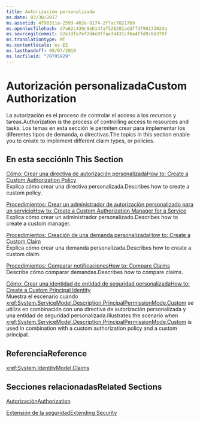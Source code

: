 ```yaml
---
title: Autorización personalizada
ms.date: 03/30/2017
ms.assetid: 4f90311a-2593-462e-9174-2f7ac78217b9
ms.openlocfilehash: d7a62c439c9eb14faf528281addffdf9017302da
ms.sourcegitcommit: d2e1dfa7ef2d4e9ffae3d431cf6a4ffd9c8d378f
ms.translationtype: MT
ms.contentlocale: es-ES
ms.lasthandoff: 09/07/2019
ms.locfileid: "70795929"
---
```

# <a name="custom-authorization"></a><span data-ttu-id="c9ea3-102">Autorización personalizada</span><span class="sxs-lookup"><span data-stu-id="c9ea3-102">Custom Authorization</span></span>
<span data-ttu-id="c9ea3-103">La autorización es el proceso de controlar el acceso a los recursos y tareas.</span><span class="sxs-lookup"><span data-stu-id="c9ea3-103">Authorization is the process of controlling access to resources and tasks.</span></span> <span data-ttu-id="c9ea3-104">Los temas en esta sección le permiten crear para implementar los diferentes tipos de demanda, o directivas.</span><span class="sxs-lookup"><span data-stu-id="c9ea3-104">The topics in this section enable you to create to implement different claim types, or policies.</span></span>  
  
## <a name="in-this-section"></a><span data-ttu-id="c9ea3-105">En esta sección</span><span class="sxs-lookup"><span data-stu-id="c9ea3-105">In This Section</span></span>  
 [<span data-ttu-id="c9ea3-106">Cómo: Crear una directiva de autorización personalizada</span><span class="sxs-lookup"><span data-stu-id="c9ea3-106">How to: Create a Custom Authorization Policy</span></span>](how-to-create-a-custom-authorization-policy.md)  
 <span data-ttu-id="c9ea3-107">Explica cómo crear una directiva personalizada.</span><span class="sxs-lookup"><span data-stu-id="c9ea3-107">Describes how to create a custom policy.</span></span>  
  
 [<span data-ttu-id="c9ea3-108">Procedimientos: Crear un administrador de autorización personalizado para un servicio</span><span class="sxs-lookup"><span data-stu-id="c9ea3-108">How to: Create a Custom Authorization Manager for a Service</span></span>](how-to-create-a-custom-authorization-manager-for-a-service.md)  
 <span data-ttu-id="c9ea3-109">Explica cómo crear un administrador personalizado.</span><span class="sxs-lookup"><span data-stu-id="c9ea3-109">Describes how to create a custom manager.</span></span>  
  
 [<span data-ttu-id="c9ea3-110">Procedimientos: Creación de una demanda personalizada</span><span class="sxs-lookup"><span data-stu-id="c9ea3-110">How to: Create a Custom Claim</span></span>](how-to-create-a-custom-claim.md)  
 <span data-ttu-id="c9ea3-111">Explica cómo crear una demanda personalizada.</span><span class="sxs-lookup"><span data-stu-id="c9ea3-111">Describes how to create a custom claim.</span></span>  
  
 [<span data-ttu-id="c9ea3-112">Procedimientos: Comparar notificaciones</span><span class="sxs-lookup"><span data-stu-id="c9ea3-112">How to: Compare Claims</span></span>](how-to-compare-claims.md)  
 <span data-ttu-id="c9ea3-113">Describe cómo comparar demandas.</span><span class="sxs-lookup"><span data-stu-id="c9ea3-113">Describes how to compare claims.</span></span>  
  
 [<span data-ttu-id="c9ea3-114">Cómo: Crear una identidad de entidad de seguridad personalizada</span><span class="sxs-lookup"><span data-stu-id="c9ea3-114">How to: Create a Custom Principal Identity</span></span>](how-to-create-a-custom-principal-identity.md)  
 <span data-ttu-id="c9ea3-115">Muestra el escenario cuando <xref:System.ServiceModel.Description.PrincipalPermissionMode.Custom> se utiliza en combinación con una directiva de autorización personalizada y una entidad de seguridad personalizada.</span><span class="sxs-lookup"><span data-stu-id="c9ea3-115">Illustrates the scenario when <xref:System.ServiceModel.Description.PrincipalPermissionMode.Custom> is used in combination with a custom authorization policy and a custom principal.</span></span>  
  
## <a name="reference"></a><span data-ttu-id="c9ea3-116">Referencia</span><span class="sxs-lookup"><span data-stu-id="c9ea3-116">Reference</span></span>  
 <xref:System.IdentityModel.Claims>  
  
## <a name="related-sections"></a><span data-ttu-id="c9ea3-117">Secciones relacionadas</span><span class="sxs-lookup"><span data-stu-id="c9ea3-117">Related Sections</span></span>  
 [<span data-ttu-id="c9ea3-118">Autorización</span><span class="sxs-lookup"><span data-stu-id="c9ea3-118">Authorization</span></span>](../feature-details/authorization-in-wcf.md)  
  
 [<span data-ttu-id="c9ea3-119">Extensión de la seguridad</span><span class="sxs-lookup"><span data-stu-id="c9ea3-119">Extending Security</span></span>](extending-security.md)
